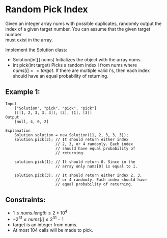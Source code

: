 # Random Pick Index

Given an integer array nums with possible duplicates, randomly output the  
index of a given target number. You can assume that the given target number  
must exist in the array.

Implement the Solution class:

* Solution(int[] nums) Initializes the object with the array nums.
* int pick(int target) Picks a random index i from nums where  
$nums[i] == target$. If there are multiple valid i's, then each index  
should have an equal probability of returning.

 

## Example 1:

    Input
        ["Solution", "pick", "pick", "pick"]
        [[[1, 2, 3, 3, 3]], [3], [1], [3]]
    Output
        [null, 4, 0, 2]
    
    Explanation
        Solution solution = new Solution([1, 2, 3, 3, 3]);
        solution.pick(3); // It should return either index 
                          // 2, 3, or 4 randomly. Each index 
                          // should have equal probability of 
                          // returning.

        solution.pick(1); // It should return 0. Since in the 
                          // array only nums[0] is equal to 1.

        solution.pick(3); // It should return either index 2, 3, 
                          // or 4 randomly. Each index should have
                          // equal probability of returning.
    
 

## Constraints:

* $1 \le nums.length \le 2 * 10^4$
* $-2^{31} \le nums[i] \le 2^{31} - 1$
* target is an integer from nums.
* At most 104 calls will be made to pick.

